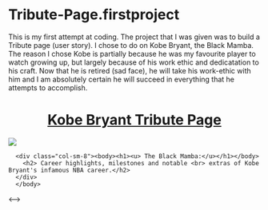 # Tribute-Page.firstproject
This is my first attempt at coding. The project that I was given was to build a Tribute page (user story). I chose to do on Kobe Bryant, the Black Mamba. The reason I chose Kobe is partially because he was my favourite player to watch growing up, but largely because of his work ethic and dedicatation to his craft. Now that he is retired (sad face), he will take his work-ethic with him and I am absolutely certain he will succeed in everything that he attempts to accomplish. 
<!-->
<html>
<title> Tribute Page: FCC Project by Idan Firestein</title>

  <!--This is the going to be the top 1/3 of the page. This will have the Image to the left, and the Title and Sub-title will be to the right of the image-->
<body>
<div class="container-fluid">
  <center><h1 class="lakers-purple-text"><u>Kobe Bryant Tribute Page</u></h1></center>
  <div class="well">
    <div class="row">
      <div class="col-sm-4"> <img src="http://www.positivitytosuccess.com/wp-content/uploads/2015/12/Kobe-Bryant-Quotes-4.1.jpg" class="img-responsive"> </div>
      
      <div class="col-sm-8"><body><h1><u> The Black Mamba:</u></h1></body>
        <h2> Career highlights, milestones and notable <br> extras of Kobe Bryant's infamous NBA career.</h2>
      </div>
      </body>
  </div>
  </div>
  
  </html>
  <-->
    
